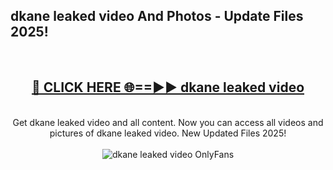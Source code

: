<h2>dkane leaked video And Photos - Update Files 2025!</h2>
<br>
<div align="center">
<h2><a href="https://linkcuts.com/hfmhzwbr" rel="nofollow">🔴 CLICK HERE 🌐==►► dkane leaked video</a></h2>
<br>
Get dkane leaked video and all content. Now you can access all videos and pictures of dkane leaked video. New Updated Files 2025!
<br>
<br>
<a href="https://linkcuts.com/hfmhzwbr" rel="nofollow" data-target="animated-image.originalLink"><img src="https://i.ibb.co.com/WyWwxjT/player-gif2.gif" alt="dkane leaked video OnlyFans" style="max-width: 100%; display: inline-block;" data-target="animated-image.originalImage"></a>
</div>
<br>